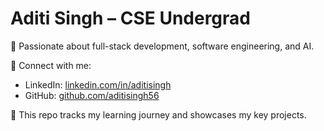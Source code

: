 # Aditi Singh – CSE Undergrad

🚀 Passionate about full-stack development, software engineering, and AI.

🔗 Connect with me:
- LinkedIn: [linkedin.com/in/aditisingh](https://linkedin.com/in/aditisingh)
- GitHub: [github.com/aditisingh56](https://github.com/aditisingh56)

📁 This repo tracks my learning journey and showcases my key projects.
